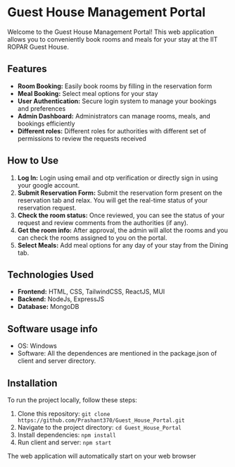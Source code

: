 
# Guest House Management Portal
Welcome to the Guest House Management Portal! This web application allows you to conveniently book rooms and meals for your stay at the IIT ROPAR Guest House.

## Features
* **Room Booking:** Easily book rooms by filling in the reservation form
* **Meal Booking:** Select meal options for your stay
* **User Authentication:** Secure login system to manage your bookings and preferences
* **Admin Dashboard:** Administrators can manage rooms, meals, and bookings efficiently
* **Different roles:** Different roles for authorities with different set of permissions to review the requests received

  
## How to Use
1. **Log In:** Login using email and otp verification or directly sign in using your google account. 
2. **Submit Reservation Form:** Submit the reservation form present on the reservation tab and relax. You will get the real-time status of your reservation request.
3. **Check the room status:** Once reviewed, you can see the status of your request and review comments from the authorities (if any).
4. **Get the room info:** After approval, the admin will allot the rooms and you can check the rooms assigned to you on the portal.
5. **Select Meals:** Add meal options for any day of your stay from the Dining tab.

  
## Technologies Used
* **Frontend:** HTML, CSS, TailwindCSS, ReactJS, MUI
* **Backend:** NodeJs, ExpressJS
* **Database:** MongoDB

## Software usage info
* OS: Windows
* Software: All the dependences are mentioned in the package.json of client and server directory.

  
## Installation
To run the project locally, follow these steps:

1. Clone this repository: `git clone https://github.com/Prashant370/Guest_House_Portal.git`
2. Navigate to the project directory: `cd Guest_House_Portal`
3. Install dependencies: `npm install`
4. Run client and server: `npm start`

The web application will automatically start on your web browser


